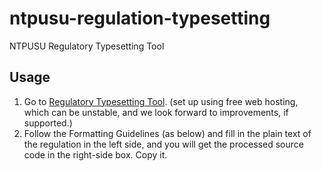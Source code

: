 # ntpusu-regulation-typesetting
NTPUSU Regulatory Typesetting Tool

## Usage
1. Go to [Regulatory Typesetting Tool](https://ntpusgr.lionfree.net/new_reg/). (set up using free web hosting, which can be unstable, and we look forward to improvements, if supported.)
2. Follow the Formatting Guidelines (as below) and fill in the plain text of the regulation in the left side, and you will get the processed source code in the right-side box. Copy it.
